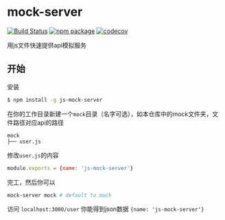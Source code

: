 # mock-server

[![Build Status](https://travis-ci.org/Skandar-Ln/mock-server.svg?branch=master)](https://travis-ci.org/Skandar-Ln/mock-server)
[![npm package](https://img.shields.io/npm/v/js-mock-server.svg)](https://www.npmjs.org/package/js-mock-server)
[![codecov](https://codecov.io/gh/Skandar-Ln/mock-server/branch/master/graph/badge.svg)](https://codecov.io/gh/Skandar-Ln/mock-server)

用js文件快速提供api模拟服务

## 开始

安装

```bash
$ npm install -g js-mock-server
```

在你的工作目录新建一个`mock`目录（名字可选），如本仓库中的mock文件夹，文件路径对应api的路径

```
mock
├── user.js
```

修改`user.js`的内容

```js
module.exports = {name: 'js-mock-server'}
```

完工，然后你可以

```bash
mock-server mock # default to mock
```

访问 `localhost:3000/user` 你能得到json数据 `{name: 'js-mock-server'}`
